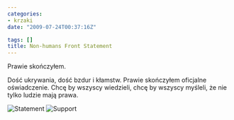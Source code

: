 ```yaml
---
categories:
- krzaki
date: "2009-07-24T00:37:16Z"

tags: []
title: Non-humans Front Statement
---
```

Prawie skończyłem.

Dość ukrywania, dość bzdur i kłamstw. Prawie skończyłem oficjalne oświadczenie. Chcę by wszyscy wiedzieli, chcę by wszyscy myśleli, że nie tylko ludzie mają prawa.

![Statement](/files/krzaki/statement.jpg)
![Support](/files/krzaki/support-nonhumans.jpg)